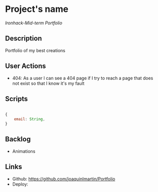 # Project's name

*Ironhack-Mid-term*
*Portfolio*

## Description 

Portfolio of my best creations

## User Actions

- 404: As a user I can see a 404 page if I try to reach a page that does not exist so that I know it's my fault

## Scripts
```js

{
    email: String,
}

```

## Backlog
-  Animations

## Links
- Github: https://github.com/joaquinlmartin/Portfolio
- Deploy:


